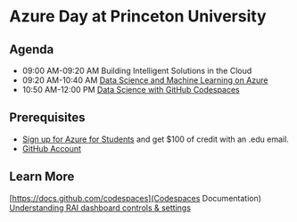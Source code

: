 # Azure Day at Princeton University

## Agenda

* 09:00 AM-09:20 AM Building Intelligent Solutions in the Cloud
* 09:20 AM-10:40 AM [Data Science and Machine Learning on Azure](data-science-ml-Azure/README.md)
* 10:50 AM-12:00 PM [Data Science with GitHub Codespaces](data-science-codespaces/README.md)

## Prerequisites

* [Sign up for Azure for Students](https://aka.ms/azure4students) and get $100 of credit with an .edu email.
* [GitHub Account](https://github.com/signup)

## Learn More
[https://docs.github.com/codespaces](Codespaces Documentation)
[Understanding RAI dashboard controls & settings](https://learn.microsoft.com/en-us/azure/machine-learning/how-to-responsible-ai-dashboard?WT.mc_id=aiml-71289-ruyakubu)
